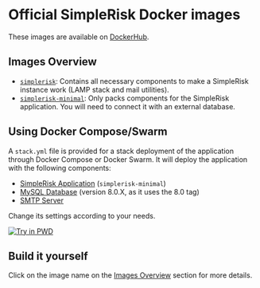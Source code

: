 # Official SimpleRisk Docker images

These images are available on [DockerHub](https://hub.docker.com/u/simplerisk).

## Images Overview 
- [`simplerisk`](https://github.com/simplerisk/docker/tree/master/simplerisk): Contains all necessary components to make a SimpleRisk instance work (LAMP stack and mail utilities).
- [`simplerisk-minimal`](https://github.com/simplerisk/docker/tree/master/simplerisk-minimal): Only packs components for the SimpleRisk application. You will need to connect it with an external database.

## Using Docker Compose/Swarm

A `stack.yml` file is provided for a stack deployment of the application through Docker Compose or Docker Swarm. It will deploy the application with the following components:
- [SimpleRisk Application](https://hub.docker.com/r/simplerisk/simplerisk-minimal) (`simplerisk-minimal`)
- [MySQL Database](https://hub.docker.com/_/mysql) (version 8.0.X, as it uses the 8.0 tag)
- [SMTP Server](https://hub.docker.com/r/namshi/smtp)

Change its settings according to your needs.

[![Try in PWD](https://raw.githubusercontent.com/play-with-docker/stacks/master/assets/images/button.png)](https://labs.play-with-docker.com/?stack=https://raw.githubusercontent.com/simplerisk/docker/master/stack.yml)

## Build it yourself

Click on the image name on the [Images Overview](#images-overview) section for more details.
